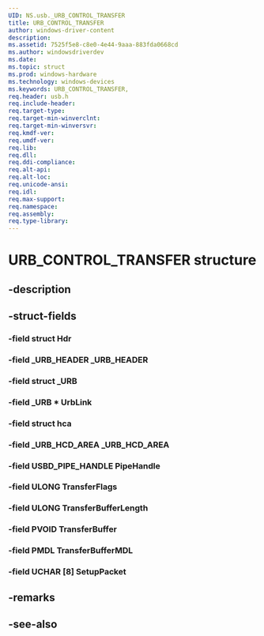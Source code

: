```yaml
---
UID: NS.usb._URB_CONTROL_TRANSFER
title: URB_CONTROL_TRANSFER
author: windows-driver-content
description: 
ms.assetid: 7525f5e8-c8e0-4e44-9aaa-883fda0668cd
ms.author: windowsdriverdev
ms.date: 
ms.topic: struct
ms.prod: windows-hardware
ms.technology: windows-devices
ms.keywords: URB_CONTROL_TRANSFER, 
req.header: usb.h
req.include-header:
req.target-type:
req.target-min-winverclnt:
req.target-min-winversvr:
req.kmdf-ver:
req.umdf-ver:
req.lib:
req.dll:
req.ddi-compliance:
req.alt-api:
req.alt-loc:
req.unicode-ansi:
req.idl:
req.max-support:
req.namespace:
req.assembly:
req.type-library:
---
```


# URB_CONTROL_TRANSFER structure

## -description



## -struct-fields

### -field struct Hdr			
 	
### -field _URB_HEADER _URB_HEADER			
 	
### -field struct _URB			
 	
### -field _URB * UrbLink			
 	
### -field struct hca			
 	
### -field _URB_HCD_AREA _URB_HCD_AREA			
 	
### -field USBD_PIPE_HANDLE PipeHandle			
 	
### -field ULONG TransferFlags			
 	
### -field ULONG TransferBufferLength			
 	
### -field PVOID TransferBuffer			
 	
### -field PMDL TransferBufferMDL			
 	
### -field UCHAR [8] SetupPacket			
 	
## -remarks

## -see-also